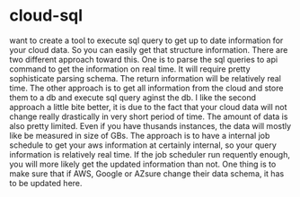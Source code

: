 # cloud-sql
want to create a tool to execute sql query to get up to date information for your cloud data. So you can easily get that structure information. 
There are two different approach toward this. One is to parse the sql queries to api command to get the information on real time. It will require pretty sophisticate parsing schema. The return information will be relatively real time. 
The other approach is to get all information from the cloud and store them to a db and execute sql query aginst the db. 
I like the second approach a little bite better, it is due to the fact that your cloud data will not change really drastically in very short period of time. The amount of data is also pretty limited. Even if you have thusands instances, the data will mostly like be measured in size of GBs. 
The approach is to have a internal job schedule to get your aws information at certainly internal, so your query information is relatively real time. If the job scheduler run requently enough, you will more likely get the updated information than not. 
One thing is to make sure that if AWS, Google or AZsure change their data schema, it has to be updated here. 
